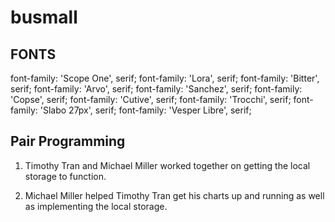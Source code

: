 # busmall

## **FONTS**
font-family: 'Scope One', serif;
font-family: 'Lora', serif;
font-family: 'Bitter', serif;
font-family: 'Arvo', serif;
font-family: 'Sanchez', serif;
font-family: 'Copse', serif;
font-family: 'Cutive', serif;
font-family: 'Trocchi', serif;
font-family: 'Slabo 27px', serif;
font-family: 'Vesper Libre', serif;

## **Pair Programming**

1. Timothy Tran and Michael Miller worked together on getting the local storage to function.

2. Michael Miller helped Timothy Tran get his charts up and running as well as implementing the local storage.
